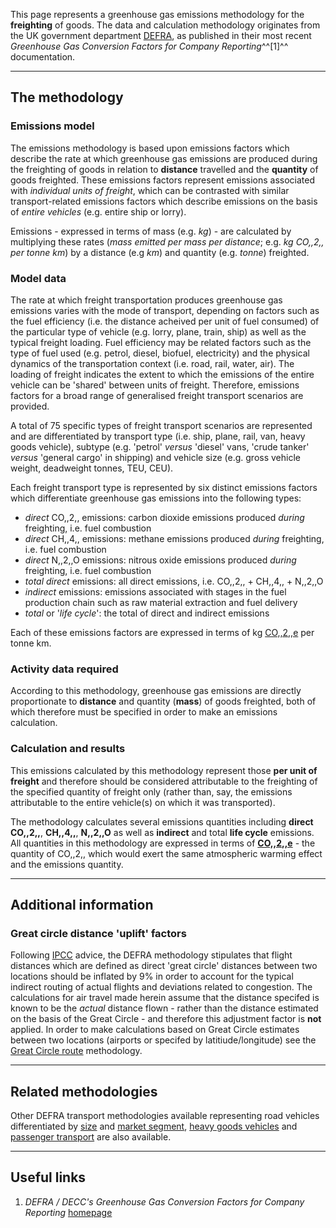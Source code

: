 This page represents a greenhouse gas emissions methodology for the
**freighting** of goods. The data and calculation methodology originates
from the UK government department [DEFRA](DEFRA_DECC), as published in
their most recent *Greenhouse Gas Conversion Factors for Company
Reporting*^^\[1\]^^ documentation.

-----

## The methodology

### Emissions model

The emissions methodology is based upon emissions factors which describe
the rate at which greenhouse gas emissions are produced during the
freighting of goods in relation to **distance** travelled and the
**quantity** of goods freighted. These emissions factors represent
emissions associated with *individual units of freight*, which can be
contrasted with similar transport-related emissions factors which
describe emissions on the basis of *entire vehicles* (e.g. entire ship
or lorry).

Emissions - expressed in terms of mass (e.g. *kg*) - are calculated by
multiplying these rates (*mass emitted per mass per distance*; e.g. *kg
CO,,2,, per tonne km*) by a distance (e.g *km*) and quantity (e.g.
*tonne*) freighted.

### Model data

The rate at which freight transportation produces greenhouse gas
emissions varies with the mode of transport, depending on factors such
as the fuel efficiency (i.e. the distance acheived per unit of fuel
consumed) of the particular type of vehicle (e.g. lorry, plane, train,
ship) as well as the typical freight loading. Fuel efficiency may be
related factors such as the type of fuel used (e.g. petrol, diesel,
biofuel, electricity) and the physical dynamics of the transportation
context (i.e. road, rail, water, air). The loading of freight indicates
the extent to which the emissions of the entire vehicle can be 'shared'
between units of freight. Therefore, emissions factors for a broad range
of generalised freight transport scenarios are provided.

A total of 75 specific types of freight transport scenarios are
represented and are differentiated by transport type (i.e. ship, plane,
rail, van, heavy goods vehicle), subtype (e.g. 'petrol' *versus*
'diesel' vans, 'crude tanker' *versus* 'general cargo' in shipping) and
vehicle size (e.g. gross vehicle weight, deadweight tonnes, TEU, CEU).

Each freight transport type is represented by six distinct emissions
factors which differentiate greenhouse gas emissions into the following
types:

  - *direct* CO,,2,, emissions: carbon dioxide emissions produced
    *during* freighting, i.e. fuel combustion
  - *direct* CH,,4,, emissions: methane emissions produced *during*
    freighting, i.e. fuel combustion
  - *direct* N,,2,,O emissions: nitrous oxide emissions produced
    *during* freighting, i.e. fuel combustion
  - *total direct* emissions: all direct emissions, i.e. CO,,2,, +
    CH,,4,, + N,,2,,O
  - *indirect* emissions: emissions associated with stages in the fuel
    production chain such as raw material extraction and fuel delivery
  - *total* or '*life cycle*': the total of direct and indirect
    emissions

Each of these emissions factors are expressed in terms of kg
[CO,,2,,e](Greenhouse_gases_Global_warming_potentials) per tonne km.

### Activity data required

According to this methodology, greenhouse gas emissions are directly
proportionate to **distance** and quantity (**mass**) of goods
freighted, both of which therefore must be specified in order to make an
emissions calculation.

### Calculation and results

This emissions calculated by this methodology represent those **per unit
of freight** and therefore should be considered attributable to the
freighting of the specified quantity of freight only (rather than, say,
the emissions attributable to the entire vehicle(s) on which it was
transported).

The methodology calculates several emissions quantities including
**direct CO,,2,,**, **CH,,4,,**, **N,,2,,O** as well as **indirect** and
total **life cycle** emissions. All quantities in this methodology are
expressed in terms of
**[CO,,2,,e](Greenhouse_gases_Global_warming_potentials)** - the
quantity of CO,,2,, which would exert the same atmospheric warming
effect and the emissions quantity.

-----

## Additional information

### Great circle distance 'uplift' factors

Following [IPCC](IPCC) advice, the DEFRA methodology stipulates that
flight distances which are defined as direct 'great circle' distances
between two locations should be inflated by 9% in order to account for
the typical indirect routing of actual flights and deviations related to
congestion. The calculations for air travel made herein assume that the
distance specifed is known to be the *actual* distance flown - rather
than the distance estimated on the basis of the Great Circle - and
therefore this adjustment factor is **not** applied. In order to make
calculations based on Great Circle estimates between two locations
(airports or specifed by latitiude/longitude) see the [Great Circle
route](Great_Circle_flight_methodology) methodology.

-----

## Related methodologies

Other DEFRA transport methodologies available representing road vehicles
differentiated by
[size](DEFRA_road_transport_methodology_by_vehicle_size) and [market
segment](DEFRA_road_transport_methodology_by_vehicle_class), [heavy
goods vehicles](DEFRA_heavy_goods_vehicle_methodology) and [passenger
transport](DEFRA_passenger_transport_methodology) are also available.

-----

## Useful links

1.  *DEFRA / DECC's Greenhouse Gas Conversion Factors for Company
    Reporting*
    [homepage](http://www.defra.gov.uk/environment/economy/business-efficiency/reporting)
